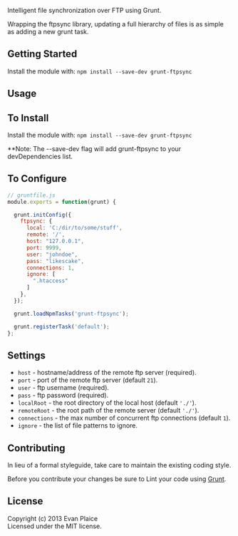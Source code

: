 Intelligent file synchronization over FTP using Grunt.

Wrapping the ftpsync library, updating a full hierarchy of files is as simple as adding a new grunt task.

## Getting Started
Install the module with: `npm install --save-dev grunt-ftpsync`

Usage
----------------

## To Install
Install the module with: `npm install --save-dev grunt-ftpsync`

**Note: The --save-dev flag will add grunt-ftpsync to your devDependencies list.

## To Configure


```javascript
// gruntfile.js
module.exports = function(grunt) {

  grunt.initConfig({
    ftpsync: {
      local: 'C:/dir/to/some/stuff',
      remote: '/',
      host: "127.0.0.1",
      port: 9999,
      user: "johndoe",
      pass: "likescake",
      connections: 1,
      ignore: [
        ".htaccess"
      ]
    },
  });

  grunt.loadNpmTasks('grunt-ftpsync');

  grunt.registerTask('default');
};
```

## Settings
  - `host` - hostname/address of the remote ftp server (required).
  - `port` - port of the remote ftp server (default `21`).
  - `user` - ftp username (required).
  - `pass` - ftp password (required).
  - `localRoot` - the root directory of the local host (default `'./'`).
  - `remoteRoot` - the root path of the remote server (default `'./'`).
  - `connections` - the max number of concurrent ftp connections (default `1`).
  - `ignore` - the list of file patterns to ignore.

## Contributing
In lieu of a formal styleguide, take care to maintain the existing coding style. 

Before you contribute your changes be sure to Lint your code using [Grunt](http://gruntjs.com/).

## License
Copyright (c) 2013 Evan Plaice  
Licensed under the MIT license.
